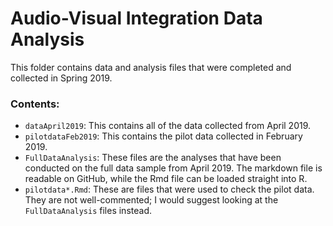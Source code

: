 # Audio-Visual Integration Data Analysis

This folder contains data and analysis files that were completed and collected in Spring 2019.

### Contents:

* `dataApril2019`: This contains all of the data collected from April 2019.
* `pilotdataFeb2019`: This contains the pilot data collected in February 2019.
* `FullDataAnalysis`: These files are the analyses that have been conducted on the full data sample from April 2019. The markdown file is readable on GitHub, while the Rmd file can be loaded straight into R.
* `pilotdata*.Rmd`: These are files that were used to check the pilot data. They are not well-commented; I would suggest looking at the `FullDataAnalysis` files instead.